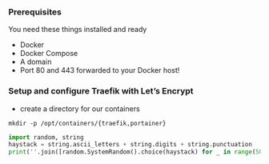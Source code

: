
### Prerequisites
You need these things installed and ready

* Docker
* Docker Compose
* A domain
* Port 80 and 443 forwarded to your Docker host!

### Setup and configure Traefik with Let’s Encrypt
* create a directory for our containers
```
mkdir -p /opt/containers/{traefik,portainer}
```

```python
import random, string
haystack = string.ascii_letters + string.digits + string.punctuation
print(''.join([random.SystemRandom().choice(haystack) for _ in range(50)]))
```
